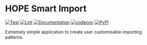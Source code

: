 # HOPE Smart Import


[![Test](https://github.com/unicef/hope-smart-import/actions/workflows/test.yml/badge.svg)](https://github.com/unicef/hope-smart-import/actions/workflows/test.yml)
[![Lint](https://github.com/unicef/hope-smart-import/actions/workflows/lint.yml/badge.svg)](https://github.com/unicef/hope-smart-import/actions/workflows/lint.yml)
[![Documentation](https://github.com/unicef/hope-smart-import/actions/workflows/docs.yml/badge.svg)](https://unicef.github.io/hope-smart-import/)
[![codecov](https://codecov.io/github/unicef/hope-smart-import/graph/badge.svg?token=L7HA5PJ45B)](https://codecov.io/github/unicef/hope-smart-import)
[![PyPI](https://img.shields.io/pypi/v/hope-smart-import)](https://pypi.org/project/hope-smart-import/)

[//]: # ([![PyPI - Python Version]&#40;https://img.shields.io/pypi/pyversions/hope-smart-import&#41;]&#40;https://pypi.org/project/hope-smart-import/&#41;)

Extremely simple application to create user customisable importing patterns.
